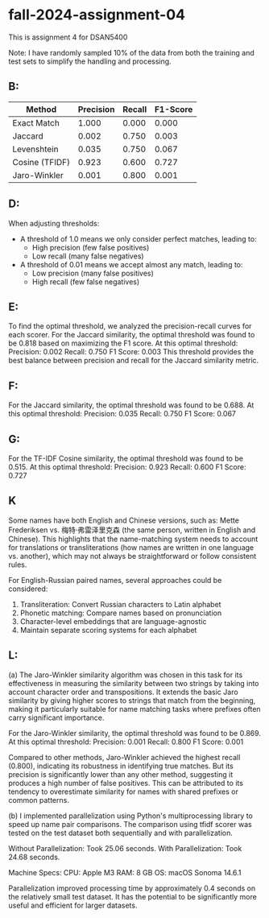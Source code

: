 
# fall-2024-assignment-04

This is assignment 4 for DSAN5400

Note: I have randomly sampled 10% of the data from both the training and test sets to simplify the handling and processing.

## B: 

| Method         | Precision | Recall | F1-Score |
|---------------|-----------|---------|----------|
| Exact Match   | 1.000     | 0.000   | 0.000    |
| Jaccard       | 0.002     | 0.750   | 0.003    |
| Levenshtein   | 0.035     | 0.750   | 0.067    |
| Cosine (TFIDF)| 0.923     | 0.600   | 0.727    |
| Jaro-Winkler  | 0.001     | 0.800   | 0.001    |

## D: 

When adjusting thresholds:
- A threshold of 1.0 means we only consider perfect matches, leading to:
  - High precision (few false positives)
  - Low recall (many false negatives)
- A threshold of 0.01 means we accept almost any match, leading to:
  - Low precision (many false positives)
  - High recall (few false negatives)

## E:
To find the optimal threshold, we analyzed the precision-recall curves for each scorer. 
For the Jaccard similarity, the optimal threshold was found to be 0.818 based on maximizing the F1 score.
At this optimal threshold:
Precision: 0.002
Recall: 0.750
F1 Score: 0.003
This threshold provides the best balance between precision and recall for the Jaccard similarity metric. 

## F:
For the Jaccard similarity, the optimal threshold was found to be 0.688.
At this optimal threshold:
Precision: 0.035
Recall: 0.750
F1 Score: 0.067

## G:
For the TF-IDF Cosine similarity, the optimal threshold was found to be 0.515.
At this optimal threshold:
Precision: 0.923
Recall: 0.600
F1 Score: 0.727

## K
Some names have both English and Chinese versions, such as:
Mette Frederiksen vs. 梅特·弗雷泽里克森 (the same person, written in English and Chinese).
This highlights that the name-matching system needs to account for translations or transliterations (how names are written in one language vs. another), which may not always be straightforward or follow consistent rules.

For English-Russian paired names, several approaches could be considered:
1. Transliteration: Convert Russian characters to Latin alphabet
2. Phonetic matching: Compare names based on pronunciation
3. Character-level embeddings that are language-agnostic
4. Maintain separate scoring systems for each alphabet

## L:

(a)
The Jaro-Winkler similarity algorithm was chosen in this task for its effectiveness in measuring the similarity between two strings by taking into account character order and transpositions. It extends the basic Jaro similarity by giving higher scores to strings that match from the beginning, making it particularly suitable for name matching tasks where prefixes often carry significant importance.

For the Jaro-Winkler similarity, the optimal threshold was found to be 0.869.
At this optimal threshold:
Precision: 0.001
Recall: 0.800
F1 Score: 0.001

Compared to other methods, Jaro-Winkler achieved the highest recall (0.800), indicating its robustness in identifying true matches. But its precision is significantly lower than any other method, suggesting it produces a high number of false positives. This can be attributed to its tendency to overestimate similarity for names with shared prefixes or common patterns.

(b)
I implemented parallelization using Python's multiprocessing library to speed up name pair comparisons. 
The comparison using tfidf scorer was tested on the test dataset both sequentially and with parallelization.

Without Parallelization: Took 25.06 seconds.
With Parallelization: Took 24.68 seconds.

Machine Specs:
CPU: Apple M3
RAM: 8 GB
OS: macOS Sonoma 14.6.1

Parallelization improved processing time by approximately 0.4 seconds on the relatively small test dataset. It has the potential to be significantly more useful and efficient for larger datasets.

